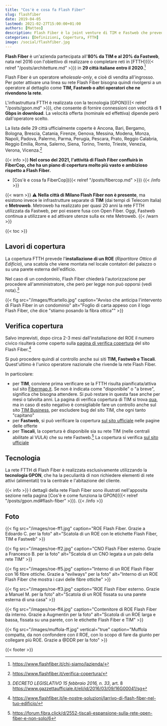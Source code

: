 ```yaml
---
title: "Cos'è e cosa fa Flash Fiber"
slug: flashfiber
date: 2019-04-05
lastmod: 2021-02-27T15:00:00+01:00
authors: [Matteo]
description: Flash Fiber è la joint venture di TIM e Fastweb che prevede la copertura in fibra ottica di 29 grandi città italiane entro il 2020.
categories: [Definizioni, Copertura, FTTH]
image: /social/flashfiber.jpg
---
```


**Flash Fiber** è un'azienda partecipata all'**80% da TIM e al 20% da Fastweb**, nata nel 2016 con l'obiettivo di realizzare o completare reti in [FTTH]({{< relref "/posts/architetture.md" >}}) in **29 città italiane entro il 2020**.[^ff1]

Flash Fiber è un operatore *wholesale-only*, e cioè di vendita all'ingrosso. Per poter attivare una linea su rete Flash Fiber bisogna quindi rivolgersi a un operatore al dettaglio come **TIM, Fastweb o altri operatori che ne rivendono la rete**.

L'infrastruttura FTTH è realizzata con la tecnologia [GPON]({{< relref "/posts/gpon.md" >}}), che consente di fornire connessioni con velocità di **1 Gbps in download**. La velocità offerta (nominale ed effettiva) dipende però dall'operatore scelto.

La lista delle 29 città ufficialmente coperte è Ancona, Bari, Bergamo, Bologna, Brescia, Catania, Firenze, Genova, Messina, Modena, Monza, Napoli, Padova, Palermo, Parma, Perugia, Pescara, Prato, Reggio Calabria, Reggio Emilia, Roma, Salerno, Siena, Torino, Trento, Trieste, Venezia, Verona, Vicenza.[^ff3]

{{< info >}}
**Nel corso del 2021, l'attività di Flash Fiber confluirà in FiberCop, che ha un piano di copertura molto più vasto e ambizioso rispetto a Flash Fiber.**

- [Cos'è e cosa fa FiberCop]({{< relref "/posts/fibercop.md" >}})
{{< /info >}}

{{< warn >}}
⚠ **Nella città di Milano Flash Fiber non è presente**, ma esistono invece le infrastrutture separate di **TIM** (dai tempi di Telecom Italia) e **Metroweb**. Metroweb ha realizzato per quasi 20 anni la rete FTTH utilizzata da Fastweb, per poi essere fusa con Open Fiber. Oggi, Fastweb continua a utilizzare e ad attivare utenze sulla ex rete Metroweb.
{{< /warn >}}

{{< toc >}}

## Lavori di copertura

La copertura FTTH prevede l'**installazione di un ROE** (_Ripartitore Ottico di Edificio_), una scatola che viene montata nel locale contatori del palazzo o su una parete esterna dell'edificio.

Nel caso di un condominio, Flash Fiber chiederà l'autorizzazione per procedere all'amministratore, che però per legge non può opporsi (vedi nota).[^legge]

{{< fig src="/images/ffcartello.jpg" caption="Avviso che anticipa l'intervento di Flash Fiber in un condominio" alt="Foglio di carta appeso con il logo Flash Fiber, che dice \"stiamo posando la fibra ottica\"" >}}

## Verifica copertura

Salvo imprevisti, dopo circa 2-3 mesi dall'installazione del ROE il numero civico risulterà come coperto sulla [pagina di verifica copertura](https://www.flashfiber.it/copertura/) del sito Flash Fiber.[^ff4]

Si può procedere quindi al controllo anche sui siti **TIM, Fastweb e Tiscali**. Quest'ultimo è l'unico operatore nazionale che rivende la rete Flash Fiber.

In particolare:

- per **TIM**, conviene prima verificare se la FTTH risulta pianificata/attiva sul sito [Fibermap.it](https://fibermap.it). Se non è indicata come "disponibile" o "a breve", significa che bisogna attendere. Si può restare in questa fase anche per mesi o talvolta anni. La pagina di verifica copertura di TIM si trova [qua](https://www.tim.it/verifica-copertura), ma in caso di esito negativo è consigliabile fare un controllo anche sul sito [TIM Business](https://timbusiness.it/), per escludere bug del sito TIM, che ogni tanto "capitano"
- per **Fastweb**, si può verificare la copertura [sul sito ufficiale](https://www.fastweb.it/) nelle pagine delle offerte
- per **Tiscali**, la copertura è disponibile sia su rete TIM (nelle centrali abilitate al VULA) che su rete Fastweb.[^forum] La copertura si verifica [sul sito ufficiale](https://casa.tiscali.it/)

## Tecnologia

La rete FTTH di Flash Fiber è realizzata esclusivamente utilizzando la **tecnologia GPON**, che ha la peculiarità di non richiedere elementi di rete attivi (alimentati) tra la centrale e l'abitazione del cliente.

{{< info >}}
I dettagli della rete Flash Fiber sono illustrati nell'apposita sezione nella pagina [Cos'è e come funziona la GPON]({{< relref "/posts/gpon.md#flash-fiber" >}}).
{{< /info >}}

## Foto

{{< fig src="/images/roe-ff1.jpg" caption="ROE Flash Fiber. Grazie a Edoardo C. per la foto" alt="Scatola di un ROE con le etichette Flash Fiber, TIM e Fastweb" >}}

{{< fig src="/images/roe-ff2.jpg" caption="CNO Flash Fiber esterno. Grazie a Francesco B. per la foto" alt="Scatola di un CNO legata a un palo della rete TIM" >}}

{{< fig src="/images/roe-ff5.jpg" caption="Interno di un ROE Flash Fiber con 16 fibre ottiche. Grazie a \"evilways\" per la foto" alt="Interno di un ROE Flash Fiber che mostra i cavi delle fibre ottiche" >}}

{{< fig src="/images/roe-ff3.jpg" caption="ROE Flash Fiber esterno. Grazie a Manuel M. per la foto" alt="Scatola di un ROE fissata su una parete esterna di una casa" >}}

{{< fig src="/images/roe-ff4.jpg" caption="Contenitore di ROE Flash Fiber da interno. Grazie a Augmentin per la foto" alt="Scatola di un ROE larga e bassa, fissata su una parete, con le etichette Flash Fiber e TIM" >}}

{{< fig src="/images/muffola-ff.jpg" vertical="true" caption="Muffola compatta, da non confondere con il ROE, con lo scopo di fare da giunto per collegare più ROE. Grazie a @DDR per la foto" >}}

[^ff1]: https://www.flashfiber.it/chi-siamo/lazienda/
[^ff3]: https://www.flashfiber.it/verifica-copertura/
[^ff4]: https://www.flashfiber.it/le-nostre-soluzioni/larrivo-di-flash-fiber-nel-tuo-edificio/
[^legge]: *DECRETO LEGISLATIVO 15 febbraio 2016, n. 33*, art. 8 https://www.gazzettaufficiale.it/eli/id/2016/03/09/16G00041/sg
[^forum]: https://forum.fibra.click/d/2552-tiscali-espansione-sulla-rete-open-fiber-e-non-solo/6

{{< footer >}}
